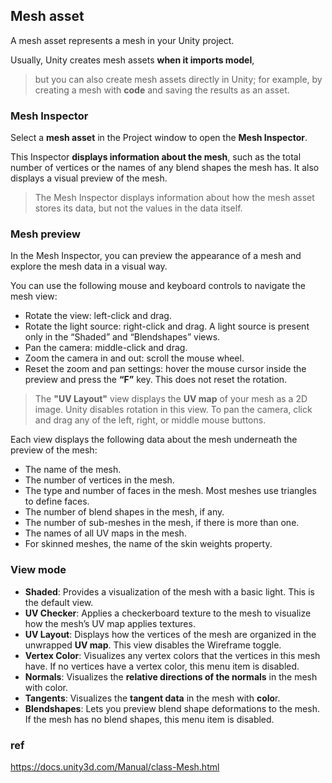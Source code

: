 ## Mesh asset
A mesh asset represents a mesh in your Unity project.

Usually, Unity creates mesh assets **when it imports model**,

> but you can also create mesh assets directly in Unity; for example, by creating a mesh with **code** and saving the results as an asset.

### Mesh Inspector

Select a **mesh asset** in the Project window to open the **Mesh Inspector**. 

This Inspector **displays information about the mesh**, such as the total number of vertices or the names of any blend shapes the mesh has. It also displays a visual preview of the mesh.

> The Mesh Inspector displays information about how the mesh asset stores
 its data, but not the values in the data itself. 

### Mesh preview
In the Mesh Inspector, you can preview the appearance of a mesh and explore the mesh data in a visual way.

You can use the following mouse and keyboard controls to navigate the mesh view:

- Rotate the view: left-click and drag.
- Rotate the light source: right-click and drag. A light source is present only in the “Shaded” and “Blendshapes” views.
- Pan the camera: middle-click and drag.
- Zoom the camera in and out: scroll the mouse wheel.
- Reset the zoom and pan settings: hover the mouse cursor inside the preview and press the **“F”** key. This does not reset the rotation.

> The **"UV Layout"** view displays the **UV map** of your mesh as a 2D image. Unity disables rotation in this view. To pan the camera, click and drag any of the left, right, or middle mouse buttons.


Each view displays the following data about the mesh underneath the preview of the mesh:

- The name of the mesh.
- The number of vertices in the mesh.
- The type and number of faces in the mesh. Most meshes use triangles to define faces.
- The number of blend shapes in the mesh, if any.
- The number of sub-meshes in the mesh, if there is more than one.
- The names of all UV maps in the mesh.
- For skinned meshes, the name of the skin weights property.


### View mode

- **Shaded**:  Provides a visualization of the mesh with a basic light. This is the default view.
- **UV Checker**: Applies a checkerboard texture to the mesh to visualize how the mesh’s UV map applies textures.
- **UV Layout**: Displays how the vertices of the mesh are organized in the unwrapped **UV map**. This view disables the Wireframe toggle.
- **Vertex Color**: Visualizes any vertex colors that the vertices in this mesh have. If no vertices have a vertex color, this menu item is disabled. 
- **Normals**: Visualizes the **relative directions of the normals** in the mesh with color.
- **Tangents**: Visualizes the **tangent data** in the mesh with **colo**r. 
- **Blendshapes**: Lets you preview blend shape deformations to the mesh. If the mesh has no blend shapes, this menu item is disabled.

### ref

https://docs.unity3d.com/Manual/class-Mesh.html



